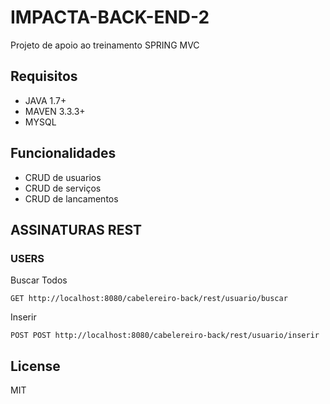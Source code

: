 # IMPACTA-BACK-END-2
Projeto de apoio ao treinamento SPRING MVC

## Requisitos

  - JAVA 1.7+
  - MAVEN 3.3.3+
  - MYSQL

## Funcionalidades

  - CRUD de usuarios
  - CRUD de serviços
  - CRUD de lancamentos
  
## ASSINATURAS REST
### USERS

Buscar Todos
```
GET http://localhost:8080/cabelereiro-back/rest/usuario/buscar
```
Inserir
```
POST POST http://localhost:8080/cabelereiro-back/rest/usuario/inserir
```


## License

MIT
